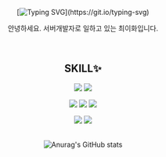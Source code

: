 <div align="center">

[![Typing SVG](https://readme-typing-svg.herokuapp.com/?lines=Hi+there%2C+I'm+ChoiIHwa!;I'm+working+as+a+server+developer.)](https://git.io/typing-svg)  

안녕하세요. 서버개발자로 일하고 있는 최이화입니다.

<br/>

## SKILL✨
<img src="https://img.shields.io/badge/JAVA-007396?style=flat&logo=java&logoColor=white"> <img src="https://img.shields.io/badge/Spring-6DB33F?style=flat&logo=Spring&logoColor=white"/>

<img src="https://img.shields.io/badge/MariaDB-003545?style=flat&logo=MariaDB&logoColor=white"/> <img src="https://img.shields.io/badge/MySQL-4479A1?style=flat&logo=MySQL&logoColor=white"/> <img src="https://img.shields.io/badge/Redis-DC382D?style=flat&logo=Redis&logoColor=white"/>

<img src="https://img.shields.io/badge/Linux-FCC624?style=flat&logo=Linux&logoColor=white">

<img src="https://img.shields.io/badge/GitHub-181717?style=flat&logo=GitHub&logoColor=white"/>
  
<br/>   
<br/>

![Anurag's GitHub stats](https://github-readme-stats.vercel.app/api?username=choi2h&show_icons=true&theme=aura)

</div>
